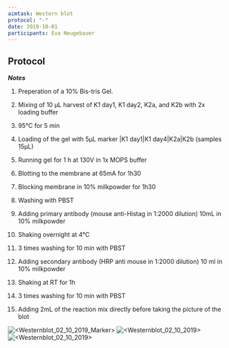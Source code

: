 ```yaml
---
aimtask: Western blot  
protocol: "-"
date: 2019-10-01  
participants: Eva Neugebauer
---    
```


## Protocol  

_**Notes**_

  

1. Preperation of a 10% Bis-tris Gel.

2. Mixing of 10 µL harvest of K1 day1, K1 day2, K2a, and K2b with 2x loading buffer

3. 95°C for 5 min

4. Loading of the gel with 5µL marker |K1 day1|K1 day4|K2a|K2b (samples 15µL)

5. Running gel for 1 h at 130V in 1x MOPS buffer

6. Blotting to the membrane at 65mA for 1h30

7. Blocking membrane in 10% milkpowder for 1h30

8. Washing with PBST

9. Adding primary antibody (mouse anti-Histag in 1:2000 dilution) 10mL in 10% milkpowder

10. Shaking overnight at 4°C

11. 3 times washing for 10 min with PBST

12. Adding secondary antibody (HRP anti mouse in 1:2000 dilution) 10 ml in 10% milkpowder

13. Shaking at RT for 1h

14. 3 times washing for 10 min with PBST

15. Adding 2mL of the reaction mix directly before taking the picture of the blot

![<Westernblot_02_10_2019_Marker>](/labjournal-entries/images/Westernblot_02_10_2019_Marker.tif) 
![<Westernblot_02_10_2019>](/labjournal-entries/images/Westernblot_02_10_2019.tif)
![<Westernblot_02_10_2019>](/labjournal-entries/images/WB_02.10.png)

